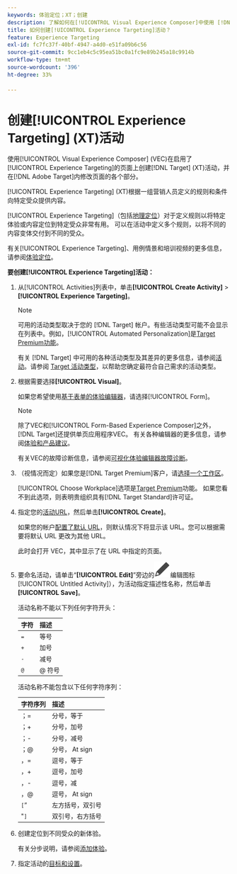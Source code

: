 ```yaml
---
keywords: 体验定位；XT；创建
description: 了解如何在[!UICONTROL Visual Experience Composer]中使用 [!DNL Adobe Target]  (VEC)来创建[!UICONTROL Experience Targeting] (XT)活动。
title: 如何创建[!UICONTROL Experience Targeting]活动？
feature: Experience Targeting
exl-id: fc7fc37f-40bf-4947-a4d0-e51fa09b6c56
source-git-commit: 9cc1eb4c5c95ea51bc0a1fc9e89b245a18c9914b
workflow-type: tm+mt
source-wordcount: '396'
ht-degree: 33%

---
```


# 创建[!UICONTROL Experience Targeting] (XT)活动

使用[!UICONTROL Visual Experience Composer] (VEC)在启用了[!UICONTROL Experience Targeting]的页面上创建[!DNL Target] (XT)活动，并在[!DNL Adobe Target]内修改页面的各个部分。

[!UICONTROL Experience Targeting] (XT)根据一组营销人员定义的规则和条件向特定受众提供内容。

[!UICONTROL Experience Targeting]（包括[地理定位](/help/main/c-target/c-audiences/c-target-rules/geo.md)）对于定义规则以将特定体验或内容定位到特定受众非常有用。 可以在活动中定义多个规则，以将不同的内容变体交付到不同的受众。

有关[!UICONTROL Experience Targeting]、用例情景和培训视频的更多信息，请参阅[体验定位](/help/main/c-activities/t-experience-target/experience-target.md)。

**要创建[!UICONTROL Experience Targeting]活动：**

1. 从[!UICONTROL Activities]列表中，单击&#x200B;**[!UICONTROL Create Activity]** > **[!UICONTROL Experience Targeting]**。

   >[!NOTE]
   >
   >可用的活动类型取决于您的 [!DNL Target] 帐户。有些活动类型可能不会显示在列表中。例如，[!UICONTROL Automated Personalization]是[Target Premium功能](/help/main/c-intro/intro.md#premium)。
   >
   >有关 [!DNL Target] 中可用的各种活动类型及其差异的更多信息，请参阅[活动](/help/main/c-activities/activities.md#concept_D317A95A1AB54674BA7AB65C7985BA03)。请参阅 [Target 活动类型](/help/main/c-activities/target-activities-guide.md)，以帮助您确定最符合自己需求的活动类型。

1. 根据需要选择&#x200B;**[!UICONTROL Visual]**。

   如果您希望使用[基于表单的体验编辑器](/help/main/c-experiences/form-experience-composer.md)，请选择[!UICONTROL Form]。

   >[!NOTE]
   >
   >除了VEC和[!UICONTROL Form-Based Experience Composer]之外，[!DNL Target]还提供单页应用程序VEC。 有关各种编辑器的更多信息，请参阅[体验和产品建议](/help/main/c-experiences/experiences.md)。
   >
   >有关VEC的故障诊断信息，请参阅[可视化体验编辑器故障诊断](/help/main/c-experiences/c-visual-experience-composer/r-troubleshoot-composer/troubleshoot-composer.md)。

1. （视情况而定）如果您是[!DNL Target Premium]客户，请[选择一个工作区](/help/main/administrating-target/c-user-management/property-channel/property-channel.md)。

   [!UICONTROL Choose Workplace]选项是[Target Premium](/help/main/c-intro/intro.md)功能。 如果您看不到此选项，则表明贵组织具有[!DNL Target Standard]许可证。

1. 指定您的[活动URL](/help/main/c-activities/t-experience-target/t-xt-create/xt-activity-url.md#concept_D28549AAA0A14E3BB5F05F32BE8ABC90)，然后单击&#x200B;**[!UICONTROL Create]**。

   如果您的帐户[配置了默认 URL](/help/main/administrating-target/visual-experience-composer-set-up.md)，则默认情况下将显示该 URL。您可以根据需要将默认 URL 更改为其他 URL。

   此时会打开 VEC，其中显示了在 URL 中指定的页面。

1. 要命名活动，请单击“**[!UICONTROL Edit]**”旁边的![图标（](/help/main/assets/icons/Edit.svg)编辑图标[!UICONTROL Untitled Activity]），为活动指定描述性名称，然后单击&#x200B;**[!UICONTROL Save]**。

   活动名称不能以下列任何字符开头：

   | 字符 | 描述 |
   |--- |--- |
   | `=` | 等号 |
   | `+` | 加号 |
   | `-` | 减号 |
   | `@` | @ 符号 |

   活动名称不能包含以下任何字符序列：

   | 字符序列 | 描述 |
   |--- |--- |
   | ；= | 分号，等于 |
   | ；+ | 分号，加号 |
   | ；- | 分号，减号 |
   | ；@ | 分号， At sign |
   | ，= | 逗号，等于 |
   | ，+ | 逗号，加号 |
   | ，- | 逗号，减 |
   | ，@ | 逗号， At sign |
   | `[`” | 左方括号，双引号 |
   | &quot;`]` | 双引号，右方括号 |

1. 创建定位到不同受众的新体验。

   有关分步说明，请参阅[添加体验](/help/main/c-activities/t-experience-target/t-xt-create/xt-add-experience.md)。

1. 指定活动的[目标和设置](/help/main/c-activities/t-experience-target/t-xt-create/xt-goals-and-settings.md#reference_B25389FD6F3A4989801E740364B089CC)。
